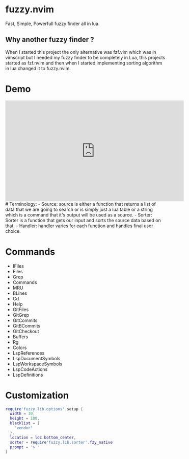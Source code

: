 # fuzzy.nvim
Fast, Simple, Powerfull fuzzy finder all in lua.

## Why another fuzzy finder ?
When I started this project the only alternative was fzf.vim which was in vimscript but I needed my fuzzy finder to be completely in Lua, this projects started as fzf.nvim
and then when I started implementing sorting algorithm in lua changed it to fuzzy.nvim.

# Demo
<iframe width="560" height="315" src="https://www.youtube.com/embed/YCUSN59FBSY" title="YouTube video player" frameborder="0" allow="accelerometer; autoplay; clipboard-write; encrypted-media; gyroscope; picture-in-picture" allowfullscreen></iframe>
# Terminology:
- Source: source is either a function that returns a list of data that we are going to search or is simply just a lua table or a string which is a command that it's output will be used as a source.
- Sorter: Sorter is a function that gets our input and sorts the source data based on that.
- Handler: handler varies for each function and handles final user choice.

# Commands
- IFiles 
- Files 
- Grep 
- Commands 
- MRU 
- BLines 
- Cd 
- Help 
- GitFiles 
- GitGrep 
- GitCommits 
- GitBCommits 
- GitCheckout 
- Buffers 
- Rg 
- Colors 
- LspReferences 
- LspDocumentSymbols 
- LspWorkspaceSymbols
- LspCodeActions
- LspDefinitions


# Customization 

```lua
require'fuzzy.lib.options'.setup {
  width = 30,
  height = 100,
  blacklist = {
    "vendor"
  },
  location = loc.bottom_center, 
  sorter = require'fuzzy.lib.sorter'.fzy_native
  prompt = '> '
}
```
